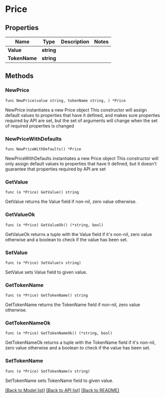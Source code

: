 # Price

## Properties

Name | Type | Description | Notes
------------ | ------------- | ------------- | -------------
**Value** | **string** |  | 
**TokenName** | **string** |  | 

## Methods

### NewPrice

`func NewPrice(value string, tokenName string, ) *Price`

NewPrice instantiates a new Price object
This constructor will assign default values to properties that have it defined,
and makes sure properties required by API are set, but the set of arguments
will change when the set of required properties is changed

### NewPriceWithDefaults

`func NewPriceWithDefaults() *Price`

NewPriceWithDefaults instantiates a new Price object
This constructor will only assign default values to properties that have it defined,
but it doesn't guarantee that properties required by API are set

### GetValue

`func (o *Price) GetValue() string`

GetValue returns the Value field if non-nil, zero value otherwise.

### GetValueOk

`func (o *Price) GetValueOk() (*string, bool)`

GetValueOk returns a tuple with the Value field if it's non-nil, zero value otherwise
and a boolean to check if the value has been set.

### SetValue

`func (o *Price) SetValue(v string)`

SetValue sets Value field to given value.


### GetTokenName

`func (o *Price) GetTokenName() string`

GetTokenName returns the TokenName field if non-nil, zero value otherwise.

### GetTokenNameOk

`func (o *Price) GetTokenNameOk() (*string, bool)`

GetTokenNameOk returns a tuple with the TokenName field if it's non-nil, zero value otherwise
and a boolean to check if the value has been set.

### SetTokenName

`func (o *Price) SetTokenName(v string)`

SetTokenName sets TokenName field to given value.



[[Back to Model list]](../README.md#documentation-for-models) [[Back to API list]](../README.md#documentation-for-api-endpoints) [[Back to README]](../README.md)


